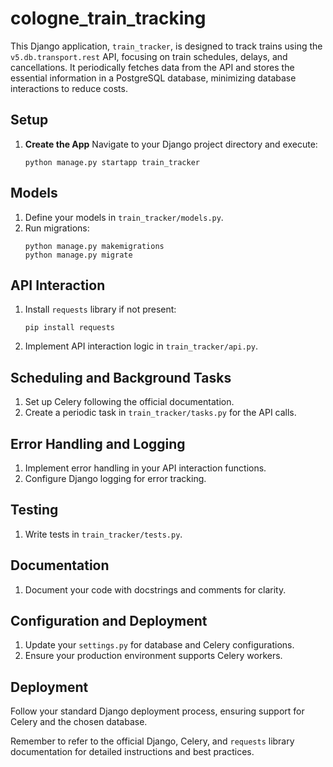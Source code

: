 # cologne_train_tracking

This Django application, `train_tracker`, is designed to track trains using the `v5.db.transport.rest` API, focusing on train schedules, delays, and cancellations. It periodically fetches data from the API and stores the essential information in a PostgreSQL database, minimizing database interactions to reduce costs.

## Setup

1. **Create the App**
   Navigate to your Django project directory and execute:
   ```
   python manage.py startapp train_tracker
   ```

## Models

1. Define your models in `train_tracker/models.py`.
2. Run migrations:
   ```
   python manage.py makemigrations
   python manage.py migrate
   ```

## API Interaction

1. Install `requests` library if not present:
   ```
   pip install requests
   ```
2. Implement API interaction logic in `train_tracker/api.py`.

## Scheduling and Background Tasks

1. Set up Celery following the official documentation.
2. Create a periodic task in `train_tracker/tasks.py` for the API calls.

## Error Handling and Logging

1. Implement error handling in your API interaction functions.
2. Configure Django logging for error tracking.

## Testing

1. Write tests in `train_tracker/tests.py`.

## Documentation

1. Document your code with docstrings and comments for clarity.

## Configuration and Deployment

1. Update your `settings.py` for database and Celery configurations.
2. Ensure your production environment supports Celery workers.

## Deployment

Follow your standard Django deployment process, ensuring support for Celery and the chosen database.

Remember to refer to the official Django, Celery, and `requests` library documentation for detailed instructions and best practices.